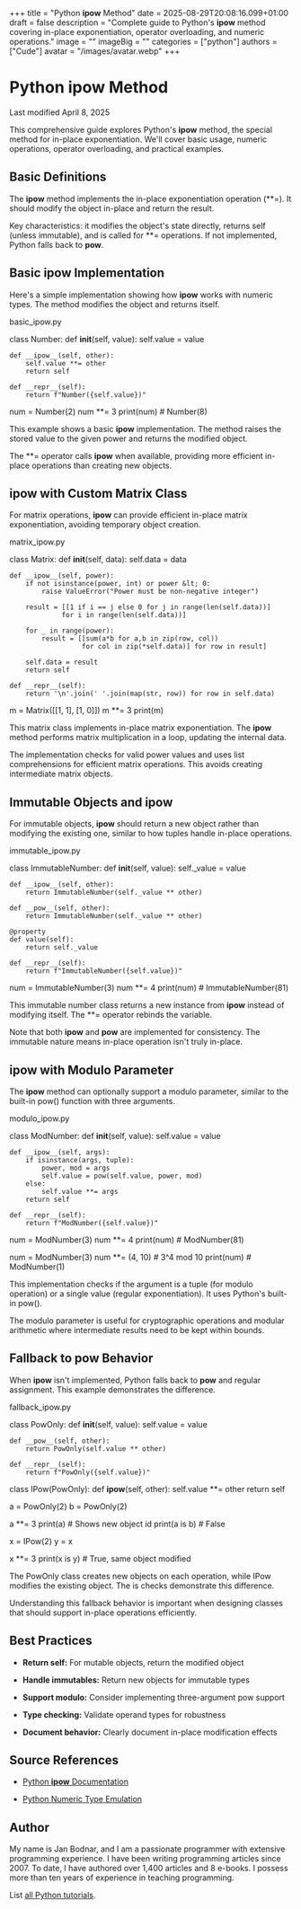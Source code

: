 +++
title = "Python __ipow__ Method"
date = 2025-08-29T20:08:16.099+01:00
draft = false
description = "Complete guide to Python's __ipow__ method covering in-place exponentiation, operator overloading, and numeric operations."
image = ""
imageBig = ""
categories = ["python"]
authors = ["Cude"]
avatar = "/images/avatar.webp"
+++

# Python __ipow__ Method

Last modified April 8, 2025

This comprehensive guide explores Python's __ipow__ method, the
special method for in-place exponentiation. We'll cover basic usage, numeric
operations, operator overloading, and practical examples.

## Basic Definitions

The __ipow__ method implements the in-place exponentiation operation
(**=). It should modify the object in-place and return the result.

Key characteristics: it modifies the object's state directly, returns
self (unless immutable), and is called for **=
operations. If not implemented, Python falls back to __pow__.

## Basic __ipow__ Implementation

Here's a simple implementation showing how __ipow__ works with
numeric types. The method modifies the object and returns itself.

basic_ipow.py
  

class Number:
    def __init__(self, value):
        self.value = value
    
    def __ipow__(self, other):
        self.value **= other
        return self
    
    def __repr__(self):
        return f"Number({self.value})"

num = Number(2)
num **= 3
print(num)  # Number(8)

This example shows a basic __ipow__ implementation. The method
raises the stored value to the given power and returns the modified object.

The **= operator calls __ipow__ when available,
providing more efficient in-place operations than creating new objects.

## __ipow__ with Custom Matrix Class

For matrix operations, __ipow__ can provide efficient in-place
matrix exponentiation, avoiding temporary object creation.

matrix_ipow.py
  

class Matrix:
    def __init__(self, data):
        self.data = data
    
    def __ipow__(self, power):
        if not isinstance(power, int) or power &lt; 0:
            raise ValueError("Power must be non-negative integer")
        
        result = [[1 if i == j else 0 for j in range(len(self.data))]
                 for i in range(len(self.data))]
        
        for _ in range(power):
            result = [[sum(a*b for a,b in zip(row, col))
                      for col in zip(*self.data)] for row in result]
        
        self.data = result
        return self
    
    def __repr__(self):
        return '\n'.join(' '.join(map(str, row)) for row in self.data)

m = Matrix([[1, 1], [1, 0]])
m **= 3
print(m)

This matrix class implements in-place matrix exponentiation. The __ipow__
method performs matrix multiplication in a loop, updating the internal data.

The implementation checks for valid power values and uses list comprehensions for
efficient matrix operations. This avoids creating intermediate matrix objects.

## Immutable Objects and __ipow__

For immutable objects, __ipow__ should return a new object rather
than modifying the existing one, similar to how tuples handle in-place operations.

immutable_ipow.py
  

class ImmutableNumber:
    def __init__(self, value):
        self._value = value
    
    def __ipow__(self, other):
        return ImmutableNumber(self._value ** other)
    
    def __pow__(self, other):
        return ImmutableNumber(self._value ** other)
    
    @property
    def value(self):
        return self._value
    
    def __repr__(self):
        return f"ImmutableNumber({self.value})"

num = ImmutableNumber(3)
num **= 4
print(num)  # ImmutableNumber(81)

This immutable number class returns a new instance from __ipow__
instead of modifying itself. The **= operator rebinds the variable.

Note that both __ipow__ and __pow__ are implemented
for consistency. The immutable nature means in-place operation isn't truly in-place.

## __ipow__ with Modulo Parameter

The __ipow__ method can optionally support a modulo parameter,
similar to the built-in pow() function with three arguments.

modulo_ipow.py
  

class ModNumber:
    def __init__(self, value):
        self.value = value
    
    def __ipow__(self, args):
        if isinstance(args, tuple):
            power, mod = args
            self.value = pow(self.value, power, mod)
        else:
            self.value **= args
        return self
    
    def __repr__(self):
        return f"ModNumber({self.value})"

num = ModNumber(3)
num **= 4
print(num)  # ModNumber(81)

num = ModNumber(3)
num **= (4, 10)  # 3^4 mod 10
print(num)  # ModNumber(1)

This implementation checks if the argument is a tuple (for modulo operation) or
a single value (regular exponentiation). It uses Python's built-in pow().

The modulo parameter is useful for cryptographic operations and modular arithmetic
where intermediate results need to be kept within bounds.

## Fallback to __pow__ Behavior

When __ipow__ isn't implemented, Python falls back to
__pow__ and regular assignment. This example demonstrates the difference.

fallback_ipow.py
  

class PowOnly:
    def __init__(self, value):
        self.value = value
    
    def __pow__(self, other):
        return PowOnly(self.value ** other)
    
    def __repr__(self):
        return f"PowOnly({self.value})"

class IPow(PowOnly):
    def __ipow__(self, other):
        self.value **= other
        return self

a = PowOnly(2)
b = PowOnly(2)

a **= 3
print(a)  # Shows new object id
print(a is b)  # False

x = IPow(2)
y = x

x **= 3
print(x is y)  # True, same object modified

The PowOnly class creates new objects on each operation, while
IPow modifies the existing object. The is checks
demonstrate this difference.

Understanding this fallback behavior is important when designing classes that
should support in-place operations efficiently.

## Best Practices

- **Return self:** For mutable objects, return the modified object

- **Handle immutables:** Return new objects for immutable types

- **Support modulo:** Consider implementing three-argument pow support

- **Type checking:** Validate operand types for robustness

- **Document behavior:** Clearly document in-place modification effects

## Source References

- [Python __ipow__ Documentation](https://docs.python.org/3/reference/datamodel.html#object.__ipow__)

- [Python Numeric Type Emulation](https://docs.python.org/3/reference/datamodel.html#emulating-numeric-types)

## Author

My name is Jan Bodnar, and I am a passionate programmer with extensive
programming experience. I have been writing programming articles since 2007.
To date, I have authored over 1,400 articles and 8 e-books. I possess more
than ten years of experience in teaching programming.

List [all Python tutorials](/python/).